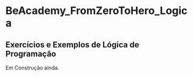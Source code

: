 # BeAcademy_FromZeroToHero_Logica
## Exercícios e Exemplos de Lógica de Programação

Em Construção ainda.
